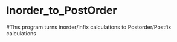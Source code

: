 # Inorder_to_PostOrder
#Thıs program turns inorder/infix calculations to Postorder/Postfix calculations
